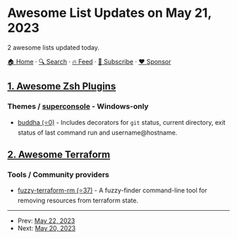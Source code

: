 # Awesome List Updates on May 21, 2023

2 awesome lists updated today.

[🏠 Home](/README.md) · [🔍 Search](https://www.trackawesomelist.com/search/) · [🔥 Feed](https://www.trackawesomelist.com/rss.xml) · [📮 Subscribe](https://trackawesomelist.us17.list-manage.com/subscribe?u=d2f0117aa829c83a63ec63c2f&id=36a103854c) · [❤️  Sponsor](https://github.com/sponsors/theowenyoung)



## [1. Awesome Zsh Plugins](/content/unixorn/awesome-zsh-plugins/README.md)

### Themes / [superconsole](https://github.com/alexchmykhalo/superconsole) - Windows-only

*   [buddha (⭐0)](https://github.com/BuddhaDom/zsh-buddha) - Includes decorators for `git` status, current directory, exit status of last command run and username\@hostname.

## [2. Awesome Terraform](/content/shuaibiyy/awesome-terraform/README.md)

### Tools / Community providers

*   [fuzzy-terraform-rm (⭐37)](https://github.com/paololazzari/fuzzy-terraform-rm) - A fuzzy-finder command-line tool for removing resources from terraform state.

---

- Prev: [May 22, 2023](/content/2023/05/22/README.md)
- Next: [May 20, 2023](/content/2023/05/20/README.md)